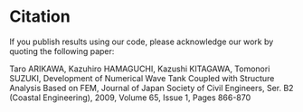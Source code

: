 # Citation

If you publish results using our code, please acknowledge our work by quoting the following paper:

Taro ARIKAWA, Kazuhiro HAMAGUCHI, Kazushi KITAGAWA, Tomonori SUZUKI, Development of Numerical Wave Tank Coupled with Structure Analysis Based on FEM, Journal of Japan Society of Civil Engineers, Ser. B2 (Coastal Engineering), 2009, Volume 65, Issue 1, Pages 866-870
